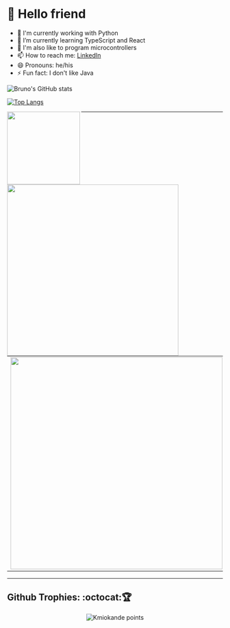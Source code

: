 # 🤖 Hello friend

- 🐍 I'm currently working with Python
- 🌱 I’m currently learning TypeScript and React
- 🔭 I'm also like to program microcontrollers
- 📫 How to reach me: [LinkedIn](https://www.linkedin.com/in/brunodesouzabezerra/)
- 😄 Pronouns: he/his
- ⚡ Fun fact: I don't like Java


![Bruno's GitHub stats](https://github-readme-stats.vercel.app/api?username=Kmiokande&show_icons=true&theme=dracula)

[![Top Langs](https://github-readme-stats.vercel.app/api/top-langs/?username=Kmiokande&layout=compact&show_icons=true&theme=dracula)](https://github.com/anuraghazra/github-readme-stats)

<center>
    <div>
        <img height="170" align="left" src="https://github-readme-stats.vercel.app/api?username=Kmiokande&show_icons=true&theme=dracula" />
        <img width="400px" align="left" src="https://github-readme-stats.vercel.app/api/top-langs/?username=Kmiokande&layout=compact&show_icons=true&theme=dracula" />
    </div>
</center>

---

<center>
    <table>
        <tr>
            <td>
                <img width="495px" align="left" src="https://github-readme-stats.vercel.app/api?username=Kmiokande&show_icons=true&theme=dracula" />
            </td>
            <td>
                <img width="400px" align="left" src="https://github-readme-stats.vercel.app/api/top-langs/?username=Kmiokande&layout=compact&show_icons=true&theme=dracula" />
            </td>
        </tr>
    </table>
</center>  

---

## Github Trophies: :octocat:🏆️

<p align="center">
    <img src="https://github-profile-trophy.vercel.app/?username=Kmiokande&theme=dracula&margin-w=7&hide_border=true" alt="Kmiokande points"/>
</p>

<!--
**Kmiokande/Kmiokande** is a ✨ _special_ ✨ repository because its `README.md` (this file) appears on your GitHub profile.

Here are some ideas to get you started:

- 🔭 I’m currently working on ...
- 🌱 I’m currently learning ...
- 👯 I’m looking to collaborate on ...
- 🤔 I’m looking for help with ...
- 💬 Ask me about ...
- 📫 How to reach me: ...
- 😄 Pronouns: ...
- ⚡ Fun fact: ...
-->
